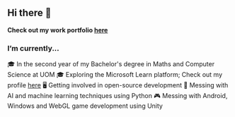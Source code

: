 ## Hi there 👋

**Check out my work portfolio [here](https://affank1020.github.io)**

### I’m currently...
🎓 In the second year of my Bachelor's degree in Maths and Computer Science at UOM
🎓 Exploring the Microsoft Learn platform; Check out my profile [here](https://learn.microsoft.com/en-us/users/affankhan-6028/)
🖥️ Getting involved in open-source development
🤖 Messing with AI and machine learning techniques using Python
🎮 Messing with Android, Windows and WebGL game development using Unity
